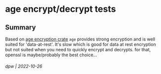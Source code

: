 # age encrypt/decrypt tests

## Summary

Based on [age encryption crate](https://docs.rs/age/0.8.1/age/) `age` provides strong encryption and is well suited 
for 'data-at-rest'.  It's slow which is good for data at rest encryption but not suited when you need to quickly
encrypt and decrypts.  for that, openssl is maybe/probably the best choice...

###### dpw | 2022-10-26
